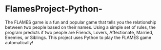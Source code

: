 # FlamesProject-Python-
The FLAMES game is a fun and popular game that tells you the relationship between two people based on their names. Using a simple set of rules, the program predicts if two people are Friends, Lovers, Affectionate, Married, Enemies, or Siblings. This project uses Python to play the FLAMES game automatically!
